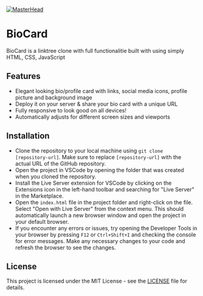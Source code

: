 [![MasterHead](https://samunicode.github.io/MyFileHosting/Music-Player-Media/2023-04-04%2011_09_38-Sameer%20Chauhan%20_%20Front-End%20Web%20Dev%20-%20Brave.png)](https://samunicode.github.io/BioCard/)

# BioCard

BioCard is a linktree clone with full functionalitie built with using simply HTML, CSS, JavaScript

## Features

- Elegant looking bio/profile card with links, social media icons, profile picture and background image
- Deploy it on your server & share your bio card with a unique URL
- Fully responsive to look good on all devices!
- Automatically adjusts for different screen sizes and viewports


## Installation

- Clone the repository to your local machine using `git clone [repository-url]`. Make sure to replace `[repository-url]` with the actual URL of the GitHub repository.
- Open the project in VSCode by opening the folder that was created when you cloned the repository.
- Install the Live Server extension for VSCode by clicking on the Extensions icon in the left-hand toolbar and searching for "Live Server" in the Marketplace.
- Open the `index.html` file in the project folder and right-click on the file. Select "Open with Live Server" from the context menu. This should automatically launch a new browser window and open the project in your default browser.
- If you encounter any errors or issues, try opening the Developer Tools in your browser by pressing `F12` or `Ctrl+Shift+I` and checking the console for error messages. Make any necessary changes to your code and refresh the browser to see the changes.

## License

This project is licensed under the MIT License - see the [LICENSE](LICENSE) file for details.
